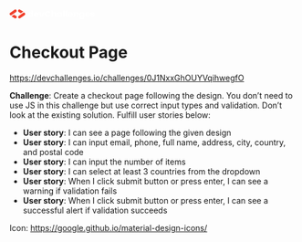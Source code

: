 <svg width="150" viewBox="0 0 543 83" fill="none" xmlns="http://www.w3.org/2000/svg"><path d="M116.54 45.6C116.54 42.4467 117.127 39.6783 118.3 37.295C119.51 34.9117 121.142 33.0783 123.195 31.795C125.248 30.5117 127.54 29.87 130.07 29.87C132.087 29.87 133.92 30.2917 135.57 31.135C137.257 31.9783 138.577 33.115 139.53 34.545V20.3H148.935V61H139.53V56.6C138.65 58.0667 137.385 59.24 135.735 60.12C134.122 61 132.233 61.44 130.07 61.44C127.54 61.44 125.248 60.7983 123.195 59.515C121.142 58.195 119.51 56.3433 118.3 53.96C117.127 51.54 116.54 48.7533 116.54 45.6ZM139.53 45.655C139.53 43.3083 138.87 41.4567 137.55 40.1C136.267 38.7433 134.69 38.065 132.82 38.065C130.95 38.065 129.355 38.7433 128.035 40.1C126.752 41.42 126.11 43.2533 126.11 45.6C126.11 47.9467 126.752 49.8167 128.035 51.21C129.355 52.5667 130.95 53.245 132.82 53.245C134.69 53.245 136.267 52.5667 137.55 51.21C138.87 49.8533 139.53 48.0017 139.53 45.655ZM184.669 45.16C184.669 46.04 184.614 46.9567 184.504 47.91H163.219C163.366 49.8167 163.971 51.2833 165.034 52.31C166.134 53.3 167.472 53.795 169.049 53.795C171.396 53.795 173.027 52.805 173.944 50.825H183.954C183.441 52.8417 182.506 54.6567 181.149 56.27C179.829 57.8833 178.161 59.1483 176.144 60.065C174.127 60.9817 171.872 61.44 169.379 61.44C166.372 61.44 163.696 60.7983 161.349 59.515C159.002 58.2317 157.169 56.3983 155.849 54.015C154.529 51.6317 153.869 48.845 153.869 45.655C153.869 42.465 154.511 39.6783 155.794 37.295C157.114 34.9117 158.947 33.0783 161.294 31.795C163.641 30.5117 166.336 29.87 169.379 29.87C172.349 29.87 174.989 30.4933 177.299 31.74C179.609 32.9867 181.406 34.765 182.689 37.075C184.009 39.385 184.669 42.08 184.669 45.16ZM175.044 42.685C175.044 41.0717 174.494 39.7883 173.394 38.835C172.294 37.8817 170.919 37.405 169.269 37.405C167.692 37.405 166.354 37.8633 165.254 38.78C164.191 39.6967 163.531 40.9983 163.274 42.685H175.044ZM203.436 52.2L210.091 30.31H220.101L209.211 61H197.606L186.716 30.31H196.781L203.436 52.2ZM222.464 41.64C222.464 37.8267 223.289 34.435 224.939 31.465C226.589 28.4583 228.881 26.13 231.814 24.48C234.784 22.7933 238.139 21.95 241.879 21.95C246.463 21.95 250.386 23.16 253.649 25.58C256.913 28 259.094 31.3 260.194 35.48H249.854C249.084 33.8667 247.984 32.6383 246.554 31.795C245.161 30.9517 243.566 30.53 241.769 30.53C238.873 30.53 236.526 31.5383 234.729 33.555C232.933 35.5717 232.034 38.2667 232.034 41.64C232.034 45.0133 232.933 47.7083 234.729 49.725C236.526 51.7417 238.873 52.75 241.769 52.75C243.566 52.75 245.161 52.3283 246.554 51.485C247.984 50.6417 249.084 49.4133 249.854 47.8H260.194C259.094 51.98 256.913 55.28 253.649 57.7C250.386 60.0833 246.463 61.275 241.879 61.275C238.139 61.275 234.784 60.45 231.814 58.8C228.881 57.1133 226.589 54.785 224.939 51.815C223.289 48.845 222.464 45.4533 222.464 41.64ZM284.819 29.98C288.339 29.98 291.162 31.1533 293.289 33.5C295.416 35.81 296.479 39 296.479 43.07V61H287.129V44.335C287.129 42.2817 286.597 40.6867 285.534 39.55C284.471 38.4133 283.041 37.845 281.244 37.845C279.447 37.845 278.017 38.4133 276.954 39.55C275.891 40.6867 275.359 42.2817 275.359 44.335V61H265.954V20.3H275.359V34.435C276.312 33.0783 277.614 31.9967 279.264 31.19C280.914 30.3833 282.766 29.98 284.819 29.98ZM301.144 45.6C301.144 42.4467 301.731 39.6783 302.904 37.295C304.114 34.9117 305.746 33.0783 307.799 31.795C309.853 30.5117 312.144 29.87 314.674 29.87C316.838 29.87 318.726 30.31 320.339 31.19C321.989 32.07 323.254 33.225 324.134 34.655V30.31H333.539V61H324.134V56.655C323.218 58.085 321.934 59.24 320.284 60.12C318.671 61 316.783 61.44 314.619 61.44C312.126 61.44 309.853 60.7983 307.799 59.515C305.746 58.195 304.114 56.3433 302.904 53.96C301.731 51.54 301.144 48.7533 301.144 45.6ZM324.134 45.655C324.134 43.3083 323.474 41.4567 322.154 40.1C320.871 38.7433 319.294 38.065 317.424 38.065C315.554 38.065 313.959 38.7433 312.639 40.1C311.356 41.42 310.714 43.2533 310.714 45.6C310.714 47.9467 311.356 49.8167 312.639 51.21C313.959 52.5667 315.554 53.245 317.424 53.245C319.294 53.245 320.871 52.5667 322.154 51.21C323.474 49.8533 324.134 48.0017 324.134 45.655ZM349.749 20.3V61H340.344V20.3H349.749ZM365.969 20.3V61H356.564V20.3H365.969ZM401.715 45.16C401.715 46.04 401.66 46.9567 401.55 47.91H380.265C380.412 49.8167 381.017 51.2833 382.08 52.31C383.18 53.3 384.518 53.795 386.095 53.795C388.442 53.795 390.073 52.805 390.99 50.825H401C400.487 52.8417 399.552 54.6567 398.195 56.27C396.875 57.8833 395.207 59.1483 393.19 60.065C391.173 60.9817 388.918 61.44 386.425 61.44C383.418 61.44 380.742 60.7983 378.395 59.515C376.048 58.2317 374.215 56.3983 372.895 54.015C371.575 51.6317 370.915 48.845 370.915 45.655C370.915 42.465 371.557 39.6783 372.84 37.295C374.16 34.9117 375.993 33.0783 378.34 31.795C380.687 30.5117 383.382 29.87 386.425 29.87C389.395 29.87 392.035 30.4933 394.345 31.74C396.655 32.9867 398.452 34.765 399.735 37.075C401.055 39.385 401.715 42.08 401.715 45.16ZM392.09 42.685C392.09 41.0717 391.54 39.7883 390.44 38.835C389.34 37.8817 387.965 37.405 386.315 37.405C384.738 37.405 383.4 37.8633 382.3 38.78C381.237 39.6967 380.577 40.9983 380.32 42.685H392.09ZM425.377 29.98C428.97 29.98 431.83 31.1533 433.957 33.5C436.12 35.81 437.202 39 437.202 43.07V61H427.852V44.335C427.852 42.2817 427.32 40.6867 426.257 39.55C425.193 38.4133 423.763 37.845 421.967 37.845C420.17 37.845 418.74 38.4133 417.677 39.55C416.613 40.6867 416.082 42.2817 416.082 44.335V61H406.677V30.31H416.082V34.38C417.035 33.0233 418.318 31.96 419.932 31.19C421.545 30.3833 423.36 29.98 425.377 29.98ZM455.397 29.87C457.56 29.87 459.449 30.31 461.062 31.19C462.712 32.07 463.977 33.225 464.857 34.655V30.31H474.262V60.945C474.262 63.7683 473.694 66.3167 472.557 68.59C471.457 70.9 469.752 72.7333 467.442 74.09C465.169 75.4467 462.327 76.125 458.917 76.125C454.37 76.125 450.685 75.0433 447.862 72.88C445.039 70.7533 443.425 67.8567 443.022 64.19H452.317C452.61 65.3633 453.307 66.28 454.407 66.94C455.507 67.6367 456.864 67.985 458.477 67.985C460.42 67.985 461.96 67.4167 463.097 66.28C464.27 65.18 464.857 63.4017 464.857 60.945V56.6C463.94 58.03 462.675 59.2033 461.062 60.12C459.449 61 457.56 61.44 455.397 61.44C452.867 61.44 450.575 60.7983 448.522 59.515C446.469 58.195 444.837 56.3433 443.627 53.96C442.454 51.54 441.867 48.7533 441.867 45.6C441.867 42.4467 442.454 39.6783 443.627 37.295C444.837 34.9117 446.469 33.0783 448.522 31.795C450.575 30.5117 452.867 29.87 455.397 29.87ZM464.857 45.655C464.857 43.3083 464.197 41.4567 462.877 40.1C461.594 38.7433 460.017 38.065 458.147 38.065C456.277 38.065 454.682 38.7433 453.362 40.1C452.079 41.42 451.437 43.2533 451.437 45.6C451.437 47.9467 452.079 49.8167 453.362 51.21C454.682 52.5667 456.277 53.245 458.147 53.245C460.017 53.245 461.594 52.5667 462.877 51.21C464.197 49.8533 464.857 48.0017 464.857 45.655ZM509.996 45.16C509.996 46.04 509.941 46.9567 509.831 47.91H488.546C488.693 49.8167 489.298 51.2833 490.361 52.31C491.461 53.3 492.8 53.795 494.376 53.795C496.723 53.795 498.355 52.805 499.271 50.825H509.281C508.768 52.8417 507.833 54.6567 506.476 56.27C505.156 57.8833 503.488 59.1483 501.471 60.065C499.455 60.9817 497.2 61.44 494.706 61.44C491.7 61.44 489.023 60.7983 486.676 59.515C484.33 58.2317 482.496 56.3983 481.176 54.015C479.856 51.6317 479.196 48.845 479.196 45.655C479.196 42.465 479.838 39.6783 481.121 37.295C482.441 34.9117 484.275 33.0783 486.621 31.795C488.968 30.5117 491.663 29.87 494.706 29.87C497.676 29.87 500.316 30.4933 502.626 31.74C504.936 32.9867 506.733 34.765 508.016 37.075C509.336 39.385 509.996 42.08 509.996 45.16ZM500.371 42.685C500.371 41.0717 499.821 39.7883 498.721 38.835C497.621 37.8817 496.246 37.405 494.596 37.405C493.02 37.405 491.681 37.8633 490.581 38.78C489.518 39.6967 488.858 40.9983 488.601 42.685H500.371ZM527.443 61.44C524.766 61.44 522.383 60.9817 520.293 60.065C518.203 59.1483 516.553 57.9017 515.343 56.325C514.133 54.7117 513.455 52.915 513.308 50.935H522.603C522.713 51.9983 523.208 52.86 524.088 53.52C524.968 54.18 526.05 54.51 527.333 54.51C528.506 54.51 529.405 54.29 530.028 53.85C530.688 53.3733 531.018 52.7683 531.018 52.035C531.018 51.155 530.56 50.5133 529.643 50.11C528.726 49.67 527.241 49.1933 525.188 48.68C522.988 48.1667 521.155 47.635 519.688 47.085C518.221 46.4983 516.956 45.6 515.893 44.39C514.83 43.1433 514.298 41.475 514.298 39.385C514.298 37.625 514.775 36.03 515.728 34.6C516.718 33.1333 518.148 31.9783 520.018 31.135C521.925 30.2917 524.18 29.87 526.783 29.87C530.633 29.87 533.658 30.8233 535.858 32.73C538.095 34.6367 539.378 37.1667 539.708 40.32H531.018C530.871 39.2567 530.395 38.4133 529.588 37.79C528.818 37.1667 527.791 36.855 526.508 36.855C525.408 36.855 524.565 37.075 523.978 37.515C523.391 37.9183 523.098 38.4867 523.098 39.22C523.098 40.1 523.556 40.76 524.473 41.2C525.426 41.64 526.893 42.08 528.873 42.52C531.146 43.1067 532.998 43.6933 534.428 44.28C535.858 44.83 537.105 45.7467 538.168 47.03C539.268 48.2767 539.836 49.9633 539.873 52.09C539.873 53.8867 539.36 55.5 538.333 56.93C537.343 58.3233 535.895 59.4233 533.988 60.23C532.118 61.0367 529.936 61.44 527.443 61.44Z" fill="white"></path><path fill-rule="evenodd" clip-rule="evenodd" d="M11.79 57.2313L32.7059 69.3071C36.7786 71.6585 41.9862 70.2631 44.3376 66.1904C46.6889 62.1178 45.2935 56.9101 41.2209 54.5588L27.6957 46.75L15.4513 55.3244C14.2916 56.1365 13.0603 56.7703 11.79 57.2313Z" fill="#F0402C"></path><path fill-rule="evenodd" clip-rule="evenodd" d="M3.63141 35.078L31.5308 15.5409C35.3829 12.8433 40.6924 13.7793 43.3899 17.6314C44.0643 18.5944 44.5116 19.6485 44.743 20.7302C45.1271 22.5258 44.9163 24.3973 44.1617 26.0536C43.5528 27.3903 42.5896 28.5869 41.2994 29.4904L13.4 49.0276C9.54788 51.7251 4.23837 50.7891 1.54086 46.937C0.499002 45.4493 -0.000839703 43.7441 1.05885e-06 42.0559C0.00136623 39.3733 1.26712 36.7336 3.63141 35.078Z" fill="#F0402C"></path><path fill-rule="evenodd" clip-rule="evenodd" d="M87.3994 27.2184L66.4835 15.1426C62.4109 12.7912 57.2032 14.1866 54.8519 18.2593C52.5005 22.3319 53.8959 27.5396 57.9686 29.8909L71.4938 37.6997L83.7382 29.1253C84.8979 28.3132 86.1292 27.6794 87.3994 27.2184Z" fill="#F0402C"></path><path fill-rule="evenodd" clip-rule="evenodd" d="M95.558 49.3712L67.6587 68.9084C63.8066 71.6059 58.4971 70.6699 55.7995 66.8178C55.1252 65.8548 54.6779 64.8007 54.4465 63.719C54.0623 61.9234 54.2732 60.0519 55.0277 58.3956C55.6367 57.0589 56.5998 55.8623 57.8901 54.9588L85.7895 35.4216C89.6416 32.7241 94.9511 33.6601 97.6486 37.5122C98.6905 39 99.1903 40.7052 99.1895 42.3933C99.1881 45.076 97.9223 47.7156 95.558 49.3712Z" fill="#F0402C"></path></svg>

# Checkout Page

https://devchallenges.io/challenges/0J1NxxGhOUYVqihwegfO

**Challenge**: Create a checkout page following the design. You don’t need to use JS in this challenge but use correct input types and validation. Don’t look at the existing solution. Fulfill user stories below:

- **User story**: I can see a page following the given design
- **User story**: I can input email, phone, full name, address, city, country, and postal code
- **User story**: I can input the number of items
- **User story**: I can select at least 3 countries from the dropdown
- **User story**: When I click submit button or press enter, I can see a warning if validation fails
- **User story**: When I click submit button or press enter, I can see a successful alert if validation succeeds

Icon: https://google.github.io/material-design-icons/
